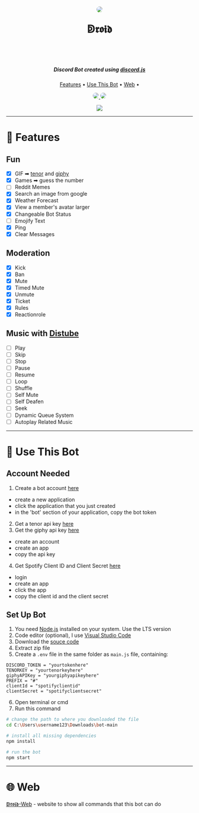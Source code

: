 <h1 align="center">
  <br>
  
  <a href="https://android-discordbot.github.io/web/">
    <img
      src="https://cdn.discordapp.com/attachments/869408567629873212/956582329906790470/android2_removed_cropped.png"
      style="border-radius: 75%"
    >
  </a>

  <br>

ↁ𝖗𝖔𝖎𝖉

  <br>
</h1>

<h5 align="center">
  Discord Bot created using <a href="https://discord.js.org/">discord.js</a>
</h5>

<p align="center">
  <a href="#features">Features</a> •
  <a href="#use-this-bot">Use This Bot</a> •
  <a href="#web">Web</a> •
</p>

<p align="center">
  <a href="https://github.com/prettier/prettier">
    <img
      style="border-radius: 10px"
      src="https://img.shields.io/badge/code_style-prettier-ff69b4.svg?style=flat-square"
    >
  </a>

  <a href="https://github.com/eslint/eslint">
    <img
      style="border-radius: 10px"
      src="https://img.shields.io/badge/lint-eslint-blueviolet"
    >
  </a>
</p>

<p align="center">
  <img src="https://android-discordbot.github.io/web/image/bot/meme-command.gif">
</p>

---

# 📩 Features

## Fun

- [x] GIF ➡ [tenor](https://tenor.com/) and [giphy](https://giphy.com/)
- [x] Games ➡ guess the number
- [ ] Reddit Memes
- [x] Search an image from google
- [x] Weather Forecast
- [x] View a member's avatar larger
- [x] Changeable Bot Status
- [ ] Emojify Text
- [x] Ping
- [x] Clear Messages

## Moderation

- [x] Kick
- [x] Ban
- [x] Mute
- [x] Timed Mute
- [x] Unmute
- [x] Ticket
- [x] Rules
- [x] Reactionrole

## Music with [Distube](https://distube.js.org/#/)

- [ ] Play
- [ ] Skip
- [ ] Stop
- [ ] Pause
- [ ] Resume
- [ ] Loop
- [ ] Shuffle
- [ ] Self Mute
- [ ] Self Deafen
- [ ] Seek
- [ ] Dynamic Queue System
- [ ] Autoplay Related Music

---

# 🔨 Use This Bot

## Account Needed

1. Create a bot account [here](https://discord.com/developers/applications)

- create a new application
- click the application that you just created
- in the 'bot' section of your application, copy the bot token

2. Get a tenor api key [here](https://tenor.com/developer/keyregistration)
3. Get the giphy api key [here](https://developers.giphy.com/dashboard/)

- create an account
- create an app
- copy the api key

4. Get Spotify Client ID and Client Secret [here](https://developer.spotify.com/dashboard/login)

- login
- create an app
- click the app
- copy the client id and the client secret

## Set Up Bot

1. You need [Node.js](https://nodejs.org/) installed on your system. Use the LTS version
2. Code editor (optional), I use [Visual Studio Code](https://code.visualstudio.com/)
3. Download the [souce code](https://codeload.github.com/android-discordbot/bot/zip/refs/heads/main)
4. Extract zip file
5. Create a `.env` file in the same folder as `main.js` file, containing:

```text
DISCORD_TOKEN = "yourtokenhere"
TENORKEY = "yourtenorkeyhere"
giphyAPIKey = "yourgiphyapikeyhere"
PREFIX = "#"
clientId = "spotifyclientid"
clientSecret = "spotifyclientsecret"
```

6. Open terminal or cmd
7. Run this command

```bash
# change the path to where you downloaded the file
cd C:\Users\username123\Downloads\bot-main

# install all missing dependencies
npm install

# run the bot
npm start
```

---

# 🌐 Web

[ↁ𝖗𝖔𝖎𝖉-Web](https://android-discordbot.github.io/web/) - website to show all commands that this bot can do
